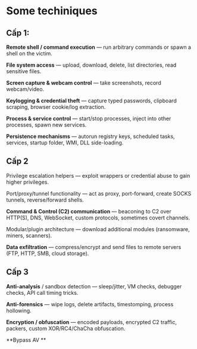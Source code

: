 # Some techiniques
## Cấp 1:
**Remote shell / command execution** — run arbitrary commands or spawn a shell on the victim.

**File system access** — upload, download, delete, list directories, read sensitive files.

**Screen capture & webcam control** — take screenshots, record webcam/video.

**Keylogging & credential theft** — capture typed passwords, clipboard scraping, browser cookie/log extraction.

**Process & service control** — start/stop processes, inject into other processes, spawn new services.

**Persistence mechanisms** — autorun registry keys, scheduled tasks, services, startup folder, WMI, DLL side-loading.

## Cấp 2

Privilege escalation helpers — exploit wrappers or credential abuse to gain higher privileges.

Port/proxy/tunnel functionality — act as proxy, port-forward, create SOCKS tunnels, reverse/forward shells.

**Command & Control (C2) communication** — beaconing to C2 over HTTP(S), DNS, WebSocket, custom protocols, sometimes covert channels.

Modular/plugin architecture — download additional modules (ransomware, miners, scanners).

**Data exfiltration** — compress/encrypt and send files to remote servers (FTP, HTTP, SMB, cloud storage).

## Cấp 3

**Anti-analysis** / sandbox detection — sleep/jitter, VM checks, debugger checks, API call timing tricks.

**Anti-forensics** — wipe logs, delete artifacts, timestomping, process hollowing.

**Encryption / obfuscation** — encoded payloads, encrypted C2 traffic, packers, custom XOR/RC4/ChaCha obfuscation.

**Bypass AV **

